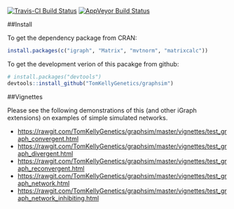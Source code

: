 [![Travis-CI Build Status](https://travis-ci.org/TomKellyGenetics/graphsim.svg?branch=master)](https://travis-ci.org/TomKellyGenetics/graphsim)
[![AppVeyor Build Status](https://ci.appveyor.com/api/projects/status/github/TomKellyGenetics/graphsim?branch=master&svg=true)](https://ci.appveyor.com/project/TomKellyGenetics/graphsim)

##Install

To get the dependency package from CRAN:

```R
install.packages(c("igraph", "Matrix", "mvtnorm", "matrixcalc"))
```

To get the development verion of this pacakge from github:

```R
# install.packages("devtools")
devtools::install_github("TomKellyGenetics/graphsim")
```

##Vignettes

Please see the following demonstrations of this (and other iGraph extensions) on examples of simple simulated networks.


* https://rawgit.com/TomKellyGenetics/graphsim/master/vignettes/test_graph_convergent.html
* https://rawgit.com/TomKellyGenetics/graphsim/master/vignettes/test_graph_divergent.html
* https://rawgit.com/TomKellyGenetics/graphsim/master/vignettes/test_graph_reconvergent.html
* https://rawgit.com/TomKellyGenetics/graphsim/master/vignettes/test_graph_network.html
* https://rawgit.com/TomKellyGenetics/graphsim/master/vignettes/test_graph_network_inhibiting.html
